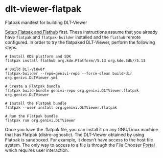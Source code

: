 # dlt-viewer-flatpak
Flatpak manifest for building DLT-Viewer

[Setup Flatpak and Flathub](https://flatpak.org/setup/) first. These instructions assume that you already have `flatpak` and `flatpak-builder` installed and the `flathub` remote configured. In order to try the flatpaked DLT-Viewer, perform the following steps:
```
# Install KDE platform and SDK
flatpak install flathub org.kde.Platform//5.13 org.kde.Sdk//5.13

# Build DLT-Viewer
flatpak-builder --repo=genivi-repo --force-clean build-dir org.genivi.DLTViewer.yml

# Create a Flatpak bundle
flatpak build-bundle genivi-repo org.genivi.DLTViewer.flatpak org.genivi.DLTViewer

# Install the Flatpak bundle
flatpak --user install org.genivi.DLTViewer.flatpak

# Run the Flatpak bundle
flatpak run org.genivi.DLTViewer
````

Once you have the .flatpak file, you can install it on any GNU/Linux machine that has Flatpak (distro-agnostic). The DLT-Viewer obtained by using Flatpak is sandboxed. For example, it doesn't have access to the host file system. The only way to access to a file is through the File Chooser [Portal](http://docs.flatpak.org/en/latest/desktop-integration.html#portals) which requires user interaction.
